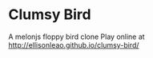 Clumsy Bird
===========

A melonjs floppy bird clone
Play online at http://ellisonleao.github.io/clumsy-bird/